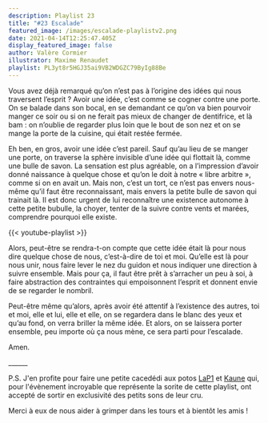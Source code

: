 ```yaml
---
description: Playlist 23
title: "#23 Escalade"
featured_image: /images/escalade-playlistv2.png
date: 2021-04-14T12:25:47.405Z
display_featured_image: false
author: Valère Cormier
illustrator: Maxime Renaudet
playlist: PL3yt8r5HGJ35ai9VB2WDGZC79ByIg88Be
---
```

<!--StartFragment-->

Vous avez déjà remarqué qu’on n’est pas à l’origine des idées qui nous traversent l’esprit ? Avoir une idée, c’est comme se cogner contre une porte. On se balade dans son bocal, en se demandant ce qu’on va bien pourvoir manger ce soir ou si on ne ferait pas mieux de changer de dentifrice, et là bam : on n’oublie de regarder plus loin que le bout de son nez et on se mange la porte de la cuisine, qui était restée fermée.

Eh ben, en gros, avoir une idée c’est pareil. Sauf qu’au lieu de se manger une porte, on traverse la sphère invisible d’une idée qui flottait là, comme une bulle de savon. La sensation est plus agréable, on a l’impression d’avoir donné naissance à quelque chose et qu’on le doit à notre « libre arbitre », comme si on en avait un. Mais non, c’est un tort, ce n’est pas envers nous-même qu’il faut être reconnaissant, mais envers la petite bulle de savon qui trainait là. Il est donc urgent de lui reconnaître une existence autonome à cette petite bubulle, la choyer, tenter de la suivre contre vents et marées, comprendre pourquoi elle existe.

{{< youtube-playlist >}}

Alors, peut-être se rendra-t-on compte que cette idée était là pour nous dire quelque chose de nous, c’est-à-dire de toi et moi. Qu’elle est là pour nous unir, nous faire lever le nez du guidon et nous indiquer une direction à suivre ensemble. Mais pour ça, il faut être prêt à s’arracher un peu à soi, à faire abstraction des contraintes qui empoisonnent l’esprit et donnent envie de se regarder le nombril.

Peut-être même qu’alors, après avoir été attentif à l’existence des autres, toi et moi, elle et lui, elle et elle, on se regardera dans le blanc des yeux et qu’au fond, on verra briller la même idée. Et alors, on se laissera porter ensemble, peu importe où ça nous mène, ce sera parti pour l’escalade.

Amen. 

\_\_\_\_\_\_

P.S. J'en profite pour faire une petite cacedédi aux potos [LaP1](https://soundcloud.com/lap1lap1/pierre-from2015liveto2021mix-v2) et [Kaune](https://soundcloud.com/iamk-a-u-n-e) qui, pour l'évènement incroyable que représente la sorite de cette playlist, ont accepté de sortir en exclusivité des petits sons de leur cru. 

Merci à eux de nous aider à grimper dans les tours et à bientôt les amis !

<!--EndFragment-->